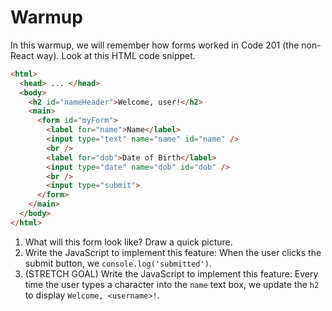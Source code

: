 # Warmup

In this warmup, we will remember how forms worked in Code 201 (the non-React way). Look at this HTML code snippet.

```html
<html>
  <head> ... </head>
  <body>
    <h2 id="nameHeader">Welcome, user!</h2>
    <main>
      <form id="myForm">
        <label for="name">Name</label>
        <input type="text" name="name" id="name" />
        <br />
        <label for="dob">Date of Birth</label>
        <input type="date" name="dob" id="dob" />
        <br />
        <input type="submit">
      </form>
    </main>
  </body>
</html>
```

1. What will this form look like? Draw a quick picture.
2. Write the JavaScript to implement this feature: When the user clicks the submit button, we `console.log('submitted')`.
3. (STRETCH GOAL) Write the JavaScript to implement this feature: Every time the user types a character into the `name` text box, we update the `h2` to display `Welcome, <username>!`.
